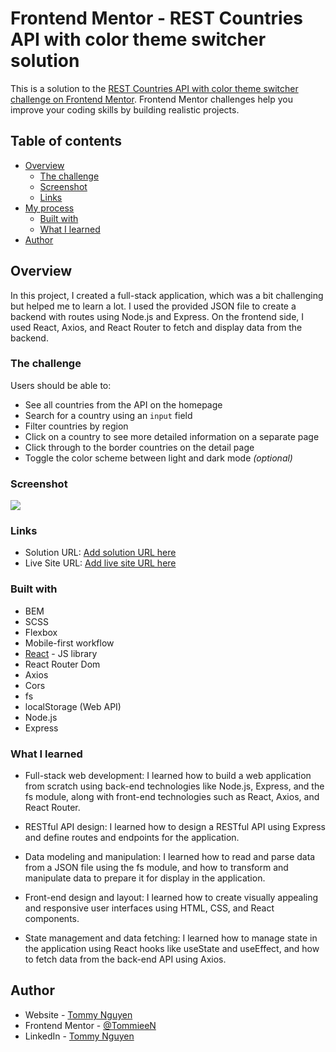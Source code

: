 # Frontend Mentor - REST Countries API with color theme switcher solution

This is a solution to the [REST Countries API with color theme switcher challenge on Frontend Mentor](https://www.frontendmentor.io/challenges/rest-countries-api-with-color-theme-switcher-5cacc469fec04111f7b848ca). Frontend Mentor challenges help you improve your coding skills by building realistic projects. 

## Table of contents

- [Overview](#overview)
  - [The challenge](#the-challenge)
  - [Screenshot](#screenshot)
  - [Links](#links)
- [My process](#my-process)
  - [Built with](#built-with)
  - [What I learned](#what-i-learned)
- [Author](#author)

## Overview

In this project, I created a full-stack application, which was a bit challenging but helped me to learn a lot. I used the provided JSON file to create a backend with routes using Node.js and Express. On the frontend side, I used React, Axios, and React Router to fetch and display data from the backend.

### The challenge

Users should be able to:

- See all countries from the API on the homepage
- Search for a country using an `input` field
- Filter countries by region
- Click on a country to see more detailed information on a separate page
- Click through to the border countries on the detail page
- Toggle the color scheme between light and dark mode *(optional)*

### Screenshot

![](./screenshot.jpg)

### Links

- Solution URL: [Add solution URL here](https://your-solution-url.com)
- Live Site URL: [Add live site URL here](https://your-live-site-url.com)

### Built with

- BEM
- SCSS
- Flexbox
- Mobile-first workflow
- [React](https://reactjs.org/) - JS library
- React Router Dom
- Axios
- Cors
- fs
- localStorage (Web API)
- Node.js
- Express

### What I learned

- Full-stack web development: I learned how to build a web application from scratch using back-end technologies like Node.js, Express, and the fs module, along with front-end technologies such as React, Axios, and React Router.

- RESTful API design: I learned how to design a RESTful API using Express and define routes and endpoints for the application.

- Data modeling and manipulation: I learned how to read and parse data from a JSON file using the fs module, and how to transform and manipulate data to prepare it for display in the application.

- Front-end design and layout: I learned how to create visually appealing and responsive user interfaces using HTML, CSS, and React components.

- State management and data fetching: I learned how to manage state in the application using React hooks like useState and useEffect, and how to fetch data from the back-end API using Axios.

## Author

- Website - [Tommy Nguyen](https://www.tommy-js.com)
- Frontend Mentor - [@TommieeN](https://www.frontendmentor.io/profile/TommieeN)
- LinkedIn - [Tommy Nguyen](https://www.linkedin.com/in/tommy-nguyenn/)